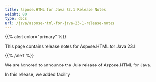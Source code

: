 ```yaml
---
title: Aspose.HTML for Java 23.1 Release Notes
weight: 80
type: docs
url: /java/aspose-html-for-java-23-1-release-notes
---
```

{{% alert color="primary" %}}

This page contains release notes for 
Aspose.HTML for Java 23.1

{{% /alert %}}

We are honored to announce the Jule release of Aspose.HTML for Java.

In this release, we added facility 

